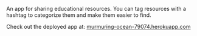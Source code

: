 An app for sharing educational resources. You can tag resources with a hashtag to categorize them and make them easier to find.

Check out the deployed app at: [murmuring-ocean-79074.herokuapp.com](murmuring-ocean-79074.herokuapp.com)
